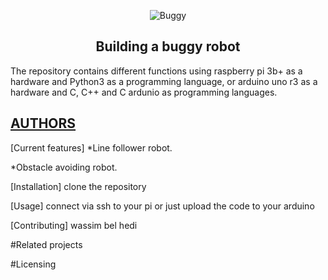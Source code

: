 <p align="center">
  <img src="https://www.intorobotics.com/wp-content/uploads/2017/05/004_opt.jpg"
       alt="Buggy"
  />
</p>

<center> <h2> Building a buggy robot </h2> </center>
The repository contains different functions using raspberry pi 3b+ as a hardware and Python3 as a programming language,
or arduino uno r3 as a hardware and C, C++ and C ardunio as programming languages.

[AUTHORS](https://www.linkedin.com/in/wassim-belhedi-7141101a2/)
---

[Current features]
*Line follower robot.

*Obstacle avoiding robot.

[Installation]
clone the repository

[Usage]
connect via ssh to your pi or just upload the code to your arduino

[Contributing]
wassim bel hedi

#Related projects

#Licensing
